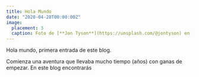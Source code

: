 ```yaml
---
title: Hola Mundo
date: "2020-04-28T00:00:00Z"
image:
  placement: 3
  caption: Foto de [**Jon Tyson**](https://unsplash.com/@jontyson) en [Unsplash](https://unsplash.com)
---
```


Hola mundo, primera entrada de este blog.

Comienza una aventura que llevaba mucho tiempo (años) con ganas de empezar. En este blog encontrarás